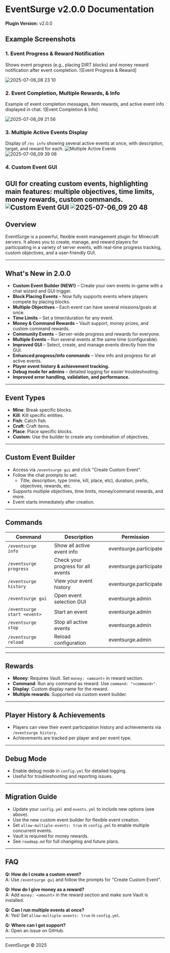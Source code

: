 # EventSurge v2.0.0 Documentation

**Plugin Version:** v2.0.0

## Example Screenshots

### 1. Event Progress & Reward Notification
Shows event progress (e.g., placing DIRT blocks) and money reward notification after event completion.
![Event Progress & Reward]

![2025-07-06_08 23 10](https://github.com/user-attachments/assets/3f3327af-130b-4275-a800-3e2e74b2f0cb)

### 2. Event Completion, Multiple Rewards, & Info
Example of event completion messages, item rewards, and active event info displayed in chat.
![Event Completion & Info]

![2025-07-06_09 21 56](https://github.com/user-attachments/assets/71c6a271-5dd2-4be2-9020-af2fb2f01eac)

### 3. Multiple Active Events Display
Display of `/es info` showing several active events at once, with description, target, and reward for each.
![Multiple Active Events](./screenshots/active-events.png)
![2025-07-06_09 39 06](https://github.com/user-attachments/assets/6bcdd7ee-9b96-4afd-b42a-3e4b23140ba4)


### 4. Custom Event GUI
GUI for creating custom events, highlighting main features: multiple objectives, time limits, money rewards, custom commands.
![Custom Event GUI](./screenshots/custom-event-gui.png)
![2025-07-06_09 20 48](https://github.com/user-attachments/assets/f203e175-ff9e-47d0-ba9b-75840e150dd0)
---
## Overview
EventSurge is a powerful, flexible event management plugin for Minecraft servers. It allows you to create, manage, and reward players for participating in a variety of server events, with real-time progress tracking, custom objectives, and a user-friendly GUI.

---

## What's New in 2.0.0
- **Custom Event Builder (NEW!)** – Create your own events in-game with a chat wizard and GUI trigger.
- **Block Placing Events** – Now fully supports events where players compete by placing blocks.
- **Multiple Objectives** – Each event can have several missions/goals at once.
- **Time Limits** – Set a timer/duration for any event.
- **Money & Command Rewards** – Vault support, money prizes, and custom command rewards.
- **Community Events** – Server-wide progress and rewards for everyone.
- **Multiple Events** – Run several events at the same time (configurable).
- **Improved GUI** – Select, create, and manage events directly from the GUI.
- **Enhanced progress/info commands** – View info and progress for all active events.
- **Player event history & achievement tracking.**
- **Debug mode for admins** – detailed logging for easier troubleshooting.
- **Improved error handling, validation, and performance.**

---

## Event Types
- **Mine**: Break specific blocks.
- **Kill**: Kill specific entities.
- **Fish**: Catch fish.
- **Craft**: Craft items.
- **Place**: Place specific blocks.
- **Custom**: Use the builder to create any combination of objectives.

---

## Custom Event Builder
- Access via `/eventsurge gui` and click "Create Custom Event".
- Follow the chat prompts to set:
  - Title, description, type (mine, kill, place, etc), duration, prefix, objectives, rewards, etc.
- Supports multiple objectives, time limits, money/command rewards, and more.
- Event starts immediately after creation.

---

## Commands
| Command | Description | Permission |
|---------|-------------|------------|
| `/eventsurge info` | Show all active event info | eventsurge.participate |
| `/eventsurge progress` | Check your progress for all events | eventsurge.participate |
| `/eventsurge history` | View your event history | eventsurge.participate |
| `/eventsurge gui` | Open event selection GUI | eventsurge.admin |
| `/eventsurge start <event>` | Start an event | eventsurge.admin |
| `/eventsurge stop` | Stop all active events | eventsurge.admin |
| `/eventsurge reload` | Reload configuration | eventsurge.admin |

---

## Rewards
- **Money**: Requires Vault. Set `money: <amount>` in reward section.
- **Command**: Run any command as reward. Use `command: "<command>"`.
- **Display**: Custom display name for the reward.
- **Multiple rewards**: Supported via custom event builder.

---

## Player History & Achievements
- Players can view their event participation history and achievements via `/eventsurge history`.
- Achievements are tracked per player and per event type.

---

## Debug Mode
- Enable debug mode in `config.yml` for detailed logging.
- Useful for troubleshooting and reporting issues.

---

## Migration Guide
- Update your `config.yml` and `events.yml` to include new options (see above).
- Use the new custom event builder for flexible event creation.
- Set `allow-multiple-events: true` in `config.yml` to enable multiple concurrent events.
- Vault is required for money rewards.
- See `roadmap.md` for full changelog and future plans.

---

## FAQ
**Q: How do I create a custom event?**  
A: Use `/eventsurge gui` and follow the prompts for "Create Custom Event".

**Q: How do I give money as a reward?**  
A: Add `money: <amount>` in the reward section and make sure Vault is installed.

**Q: Can I run multiple events at once?**  
A: Yes! Set `allow-multiple-events: true` in `config.yml`.

**Q: Where can I get support?**  
A: Open an issue on GitHub.

---

EventSurge © 2025 
